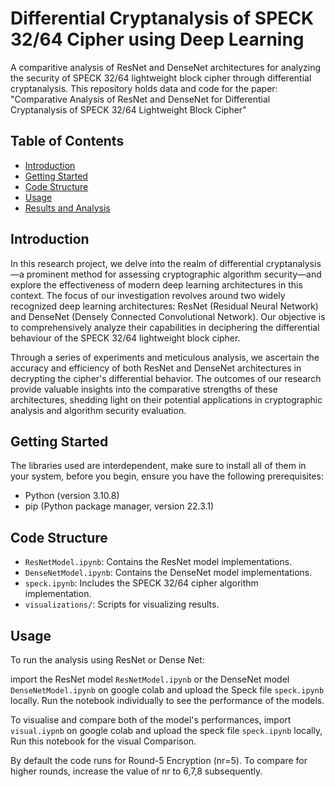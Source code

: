 # Differential Cryptanalysis of SPECK 32/64 Cipher using Deep Learning

A comparitive analysis of ResNet and DenseNet architectures for analyzing the security of SPECK 32/64 lightweight block cipher through differential cryptanalysis. This repository holds data and code for the paper: "Comparative Analysis of ResNet and DenseNet for Differential Cryptanalysis of SPECK 32/64 Lightweight Block Cipher"

## Table of Contents
- [Introduction](#introduction)
- [Getting Started](#getting-started)
- [Code Structure](#code-structure)
- [Usage](#usage)
- [Results and Analysis](#results-and-analysis)




## Introduction

In this research project, we delve into the realm of differential cryptanalysis—a prominent method for assessing cryptographic algorithm security—and explore the effectiveness of modern deep learning architectures in this context. The focus of our investigation revolves around two widely recognized deep learning architectures: ResNet (Residual Neural Network) and DenseNet (Densely Connected Convolutional Network). Our objective is to comprehensively analyze their capabilities in deciphering the differential behaviour of the SPECK 32/64 lightweight block cipher.

Through a series of experiments and meticulous analysis, we ascertain the accuracy and efficiency of both ResNet and DenseNet architectures in decrypting the cipher's differential behavior. The outcomes of our research provide valuable insights into the comparative strengths of these architectures, shedding light on their potential applications in cryptographic analysis and algorithm security evaluation.


## Getting Started
The libraries used are interdependent, make sure to install all of them in your system,
before you begin, ensure you have the following prerequisites:

- Python (version 3.10.8)
- pip (Python package manager, version 22.3.1)

## Code Structure
- `ResNetModel.ipynb`: Contains the ResNet model implementations.
- `DenseNetModel.ipynb`: Contains the DenseNet model implementations.
- `speck.ipynb`: Includes the SPECK 32/64 cipher algorithm implementation.
- `visualizations/`: Scripts for visualizing results.

## Usage
To run the analysis using ResNet or Dense Net:

import the ResNet model `ResNetModel.ipynb` or the DenseNet model `DenseNetModel.ipynb` on google colab and upload the Speck file `speck.ipynb` locally.
Run the notebook individually to see the performance of the models.

To visualise and compare both of the model's performances, import `visual.iypnb` on google colab and upload the speck file `speck.ipynb` locally, Run this notebook for the visual
Comparison.

By default the code runs for Round-5 Encryption (nr=5). To compare for higher rounds, increase the value of nr to 6,7,8 subsequently.
